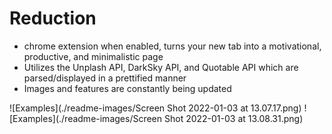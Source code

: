 # Reduction
- chrome extension when enabled, turns your new tab into a motivational, productive, and minimalistic page
- Utilizes the Unplash API, DarkSky API, and Quotable API which are parsed/displayed in a prettified manner
- Images and features are constantly being updated

![Examples](./readme-images/Screen Shot 2022-01-03 at 13.07.17.png)
![Examples](./readme-images/Screen Shot 2022-01-03 at 13.08.31.png)

